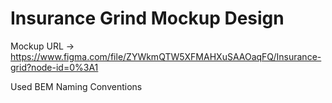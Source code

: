 # Insurance Grind Mockup Design

Mockup URL -> https://www.figma.com/file/ZYWkmQTW5XFMAHXuSAAOaqFQ/Insurance-grid?node-id=0%3A1

Used BEM Naming Conventions